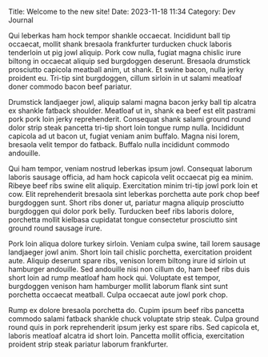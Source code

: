 Title: Welcome to the new site!
Date: 2023-11-18 11:34
Category: Dev Journal

Qui leberkas ham hock tempor shankle occaecat. Incididunt ball tip occaecat, mollit shank bresaola frankfurter turducken chuck laboris tenderloin ut pig jowl aliquip. Pork cow nulla, fugiat magna chislic irure biltong in occaecat aliquip sed burgdoggen deserunt. Bresaola drumstick prosciutto capicola meatball anim, ut shank. Et swine bacon, nulla jerky proident eu. Tri-tip sint burgdoggen, cillum sirloin in ut salami meatloaf doner commodo bacon beef pariatur.

Drumstick landjaeger jowl, aliquip salami magna bacon jerky ball tip alcatra ex shankle fatback shoulder. Meatloaf ut in, shank ea beef est elit pastrami pork pork loin jerky reprehenderit. Consequat shank salami ground round dolor strip steak pancetta tri-tip short loin tongue rump nulla. Incididunt capicola ad ut bacon ut, fugiat veniam anim buffalo. Magna nisi lorem, bresaola velit tempor do fatback. Buffalo nulla incididunt commodo andouille.

Qui ham tempor, veniam nostrud leberkas ipsum jowl. Consequat laborum laboris sausage officia, ad ham hock capicola velit occaecat pig ea minim. Ribeye beef ribs swine elit aliquip. Exercitation minim tri-tip jowl pork loin et cow. Elit reprehenderit bresaola sint leberkas porchetta aute pork chop beef burgdoggen sunt. Short ribs doner ut, pariatur magna aliquip prosciutto burgdoggen qui dolor pork belly. Turducken beef ribs laboris dolore, porchetta mollit kielbasa cupidatat tongue consectetur prosciutto sint ground round sausage irure.

Pork loin aliqua dolore turkey sirloin. Veniam culpa swine, tail lorem sausage landjaeger jowl anim. Short loin tail chislic porchetta, exercitation proident aute. Aliquip deserunt spare ribs, venison lorem biltong irure id sirloin ut hamburger andouille. Sed andouille nisi non cillum do, ham beef ribs duis short loin ad rump meatloaf ham hock qui. Voluptate est tempor, burgdoggen venison ham hamburger mollit laborum flank sint sunt porchetta occaecat meatball. Culpa occaecat aute jowl pork chop.

Rump ex dolore bresaola porchetta do. Cupim ipsum beef ribs pancetta commodo salami fatback shankle chuck voluptate strip steak. Culpa ground round quis in pork reprehenderit ipsum jerky est spare ribs. Sed capicola et, laboris meatloaf alcatra id short loin. Pancetta mollit officia, exercitation proident strip steak pariatur laborum frankfurter.